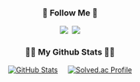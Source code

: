 <h3 align="center">🌈 Follow Me 🌈</h3>
<p align="center">
  <a href="https://velog.io/@jungbin97"><img src="https://img.shields.io/badge/velog-11B48A?style=flat-square&logo=Vimeo&logoColor=white&link=https://velog.io/@jungbin97"/></a>&nbsp
  <a href="mailto:ljb5054@gmail.com"><img src="https://img.shields.io/badge/Gmail-d14836?style=flat-square&logo=Gmail&logoColor=white&link=ljb5054@gmail.com"/></a>
</p>

<h3 align="center">👩‍💻 My Github Stats 👩‍💻</h3>
<div align="center" style="display: flex; justify-content: center; align-items: center; gap: 20px;">
  
  <a href="https://github.com/anuraghazra/github-readme-stats">
    <img src="https://github-readme-stats.vercel.app/api?username=jungbin97&hide_title=true&show_icons=true&include_all_commits=true&disable_animations=true&theme=vue" alt="GitHub Stats"/>
  </a>
  
  <a href="https://solved.ac/ljb5054/">
    <img src="http://mazassumnida.wtf/api/v2/generate_badge?boj=ljb5054" alt="Solved.ac Profile"/>
  </a>
  
</div>

<!-- BLOG-POST-LIST:START -->
<!-- BLOG-POST-LIST:END -->
